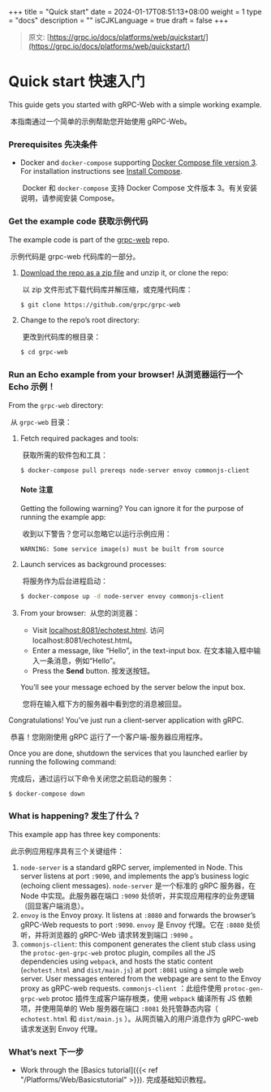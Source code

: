 +++
title = "Quick start"
date = 2024-01-17T08:51:13+08:00
weight = 1
type = "docs"
description = ""
isCJKLanguage = true
draft = false
+++

> 原文: [https://grpc.io/docs/platforms/web/quickstart/](https://grpc.io/docs/platforms/web/quickstart/)

# Quick start 快速入门

This guide gets you started with gRPC-Web with a simple working example.

​	本指南通过一个简单的示例帮助您开始使用 gRPC-Web。



### Prerequisites 先决条件

- Docker and `docker-compose` supporting [Docker Compose file version 3](https://docs.docker.com/compose/compose-file/compose-versioning). For installation instructions see [Install Compose](https://docs.docker.com/compose/install/#install-compose).

  ​	Docker 和 `docker-compose` 支持 Docker Compose 文件版本 3。有关安装说明，请参阅安装 Compose。

### Get the example code 获取示例代码

The example code is part of the [grpc-web](https://github.com/grpc/grpc-web) repo.

​	示例代码是 grpc-web 代码库的一部分。

1. [Download the repo as a zip file](https://github.com/grpc/grpc-web/archive/master.zip) and unzip it, or clone the repo:

   ​	以 zip 文件形式下载代码库并解压缩，或克隆代码库：

   ```sh
   $ git clone https://github.com/grpc/grpc-web
   ```

2. Change to the repo’s root directory:

   ​	更改到代码库的根目录：

   ```sh
   $ cd grpc-web
   ```

### Run an Echo example from your browser! 从浏览器运行一个 Echo 示例！

From the `grpc-web` directory:

​	从 `grpc-web` 目录：

1. Fetch required packages and tools:

   ​	获取所需的软件包和工具：

   ```sh
   $ docker-compose pull prereqs node-server envoy commonjs-client
   ```

   #### Note 注意

   Getting the following warning? You can ignore it for the purpose of running the example app:

   ​	收到以下警告？您可以忽略它以运行示例应用：

   ```nocode
   WARNING: Some service image(s) must be built from source
   ```

2. Launch services as background processes:

   ​	将服务作为后台进程启动：

   ```sh
   $ docker-compose up -d node-server envoy commonjs-client
   ```

3. From your browser: 
   ​	从您的浏览器：

   - Visit [localhost:8081/echotest.html](http://localhost:8081/echotest.html).
     访问 localhost:8081/echotest.html。
   - Enter a message, like “Hello”, in the text-input box.
     在文本输入框中输入一条消息，例如“Hello”。
   - Press the **Send** button. 按发送按钮。

   You’ll see your message echoed by the server below the input box.

   ​	您将在输入框下方的服务器中看到您的消息被回显。

Congratulations! You’ve just run a client-server application with gRPC.

​	恭喜！您刚刚使用 gRPC 运行了一个客户端-服务器应用程序。

Once you are done, shutdown the services that you launched earlier by running the following command:

​	完成后，通过运行以下命令关闭您之前启动的服务：

```sh
$ docker-compose down
```

### What is happening? 发生了什么？

This example app has three key components:

​	此示例应用程序具有三个关键组件：

1. `node-server` is a standard gRPC server, implemented in Node. This server listens at port `:9090`, and implements the app’s business logic (echoing client messages).
   `node-server` 是一个标准的 gRPC 服务器，在 Node 中实现。此服务器在端口 `:9090` 处侦听，并实现应用程序的业务逻辑（回显客户端消息）。
2. `envoy` is the Envoy proxy. It listens at `:8080` and forwards the browser’s gRPC-Web requests to port `:9090`.
   `envoy` 是 Envoy 代理。它在 `:8080` 处侦听，并将浏览器的 gRPC-Web 请求转发到端口 `:9090` 。
3. `commonjs-client`: this component generates the client stub class using the `protoc-gen-grpc-web` protoc plugin, compiles all the JS dependencies using `webpack`, and hosts the static content (`echotest.html` and `dist/main.js`) at port `:8081` using a simple web server. User messages entered from the webpage are sent to the Envoy proxy as gRPC-web requests.
   `commonjs-client` ：此组件使用 `protoc-gen-grpc-web` protoc 插件生成客户端存根类，使用 `webpack` 编译所有 JS 依赖项，并使用简单的 Web 服务器在端口 `:8081` 处托管静态内容（ `echotest.html` 和 `dist/main.js` ）。从网页输入的用户消息作为 gRPC-web 请求发送到 Envoy 代理。

### What’s next 下一步

- Work through the [Basics tutorial]({{< ref "/Platforms/Web/Basicstutorial" >}}).
  完成基础知识教程。
